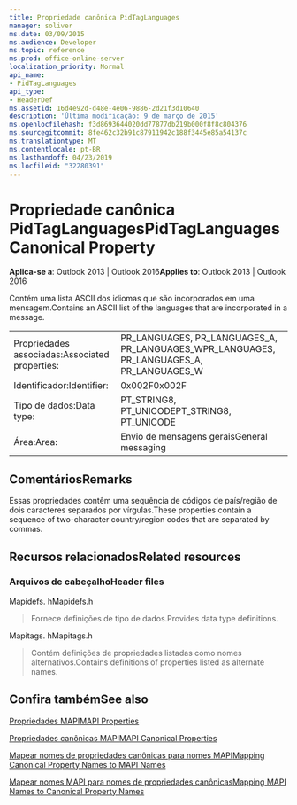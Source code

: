 ```yaml
---
title: Propriedade canônica PidTagLanguages
manager: soliver
ms.date: 03/09/2015
ms.audience: Developer
ms.topic: reference
ms.prod: office-online-server
localization_priority: Normal
api_name:
- PidTagLanguages
api_type:
- HeaderDef
ms.assetid: 16d4e92d-d48e-4e06-9886-2d21f3d10640
description: 'Última modificação: 9 de março de 2015'
ms.openlocfilehash: f3d8693644020dd77877db219b000f8f8c804376
ms.sourcegitcommit: 8fe462c32b91c87911942c188f3445e85a54137c
ms.translationtype: MT
ms.contentlocale: pt-BR
ms.lasthandoff: 04/23/2019
ms.locfileid: "32280391"
---
```

# <a name="pidtaglanguages-canonical-property"></a><span data-ttu-id="ff315-103">Propriedade canônica PidTagLanguages</span><span class="sxs-lookup"><span data-stu-id="ff315-103">PidTagLanguages Canonical Property</span></span>

  
  
<span data-ttu-id="ff315-104">**Aplica-se a**: Outlook 2013 | Outlook 2016</span><span class="sxs-lookup"><span data-stu-id="ff315-104">**Applies to**: Outlook 2013 | Outlook 2016</span></span> 
  
<span data-ttu-id="ff315-105">Contém uma lista ASCII dos idiomas que são incorporados em uma mensagem.</span><span class="sxs-lookup"><span data-stu-id="ff315-105">Contains an ASCII list of the languages that are incorporated in a message.</span></span> 
  
|||
|:-----|:-----|
|<span data-ttu-id="ff315-106">Propriedades associadas:</span><span class="sxs-lookup"><span data-stu-id="ff315-106">Associated properties:</span></span>  <br/> |<span data-ttu-id="ff315-107">PR_LANGUAGES, PR_LANGUAGES_A, PR_LANGUAGES_W</span><span class="sxs-lookup"><span data-stu-id="ff315-107">PR_LANGUAGES, PR_LANGUAGES_A, PR_LANGUAGES_W</span></span>  <br/> |
|<span data-ttu-id="ff315-108">Identificador:</span><span class="sxs-lookup"><span data-stu-id="ff315-108">Identifier:</span></span>  <br/> |<span data-ttu-id="ff315-109">0x002F</span><span class="sxs-lookup"><span data-stu-id="ff315-109">0x002F</span></span>  <br/> |
|<span data-ttu-id="ff315-110">Tipo de dados:</span><span class="sxs-lookup"><span data-stu-id="ff315-110">Data type:</span></span>  <br/> |<span data-ttu-id="ff315-111">PT_STRING8, PT_UNICODE</span><span class="sxs-lookup"><span data-stu-id="ff315-111">PT_STRING8, PT_UNICODE</span></span>  <br/> |
|<span data-ttu-id="ff315-112">Área:</span><span class="sxs-lookup"><span data-stu-id="ff315-112">Area:</span></span>  <br/> |<span data-ttu-id="ff315-113">Envio de mensagens gerais</span><span class="sxs-lookup"><span data-stu-id="ff315-113">General messaging</span></span>  <br/> |
   
## <a name="remarks"></a><span data-ttu-id="ff315-114">Comentários</span><span class="sxs-lookup"><span data-stu-id="ff315-114">Remarks</span></span>

<span data-ttu-id="ff315-115">Essas propriedades contêm uma sequência de códigos de país/região de dois caracteres separados por vírgulas.</span><span class="sxs-lookup"><span data-stu-id="ff315-115">These properties contain a sequence of two-character country/region codes that are separated by commas.</span></span> 
  
## <a name="related-resources"></a><span data-ttu-id="ff315-116">Recursos relacionados</span><span class="sxs-lookup"><span data-stu-id="ff315-116">Related resources</span></span>

### <a name="header-files"></a><span data-ttu-id="ff315-117">Arquivos de cabeçalho</span><span class="sxs-lookup"><span data-stu-id="ff315-117">Header files</span></span>

<span data-ttu-id="ff315-118">Mapidefs. h</span><span class="sxs-lookup"><span data-stu-id="ff315-118">Mapidefs.h</span></span>
  
> <span data-ttu-id="ff315-119">Fornece definições de tipo de dados.</span><span class="sxs-lookup"><span data-stu-id="ff315-119">Provides data type definitions.</span></span>
    
<span data-ttu-id="ff315-120">Mapitags. h</span><span class="sxs-lookup"><span data-stu-id="ff315-120">Mapitags.h</span></span>
  
> <span data-ttu-id="ff315-121">Contém definições de propriedades listadas como nomes alternativos.</span><span class="sxs-lookup"><span data-stu-id="ff315-121">Contains definitions of properties listed as alternate names.</span></span>
    
## <a name="see-also"></a><span data-ttu-id="ff315-122">Confira também</span><span class="sxs-lookup"><span data-stu-id="ff315-122">See also</span></span>



[<span data-ttu-id="ff315-123">Propriedades MAPI</span><span class="sxs-lookup"><span data-stu-id="ff315-123">MAPI Properties</span></span>](mapi-properties.md)
  
[<span data-ttu-id="ff315-124">Propriedades canônicas MAPI</span><span class="sxs-lookup"><span data-stu-id="ff315-124">MAPI Canonical Properties</span></span>](mapi-canonical-properties.md)
  
[<span data-ttu-id="ff315-125">Mapear nomes de propriedades canônicas para nomes MAPI</span><span class="sxs-lookup"><span data-stu-id="ff315-125">Mapping Canonical Property Names to MAPI Names</span></span>](mapping-canonical-property-names-to-mapi-names.md)
  
[<span data-ttu-id="ff315-126">Mapear nomes MAPI para nomes de propriedades canônicas</span><span class="sxs-lookup"><span data-stu-id="ff315-126">Mapping MAPI Names to Canonical Property Names</span></span>](mapping-mapi-names-to-canonical-property-names.md)

